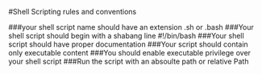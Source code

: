 #Shell Scripting rules and conventions

###your shell script name should have an extension .sh or .bash
###Your shell script should begin with a shabang line #!/bin/bash
###Your shell script should have proper documentation
###Your script should contain only executable content
###You should enable executable privilege over your shell script
###Run the script with an absoulte path or relative Path
